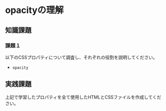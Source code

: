 # opacityの理解

## 知識課題

### 課題１

以下のCSSプロパティについて調査し、それぞれの役割を説明してください。

- `opacity`

## 実践課題

上記で学習したプロパティを全て使用したHTMLとCSSファイルを作成してください。

